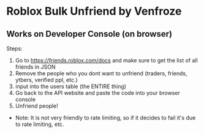 # Roblox Bulk Unfriend by Venfroze
## Works on Developer Console (on browser)
Steps:
1. Go to https://friends.roblox.com/docs and make sure to get the list of all friends in JSON
2. Remove the people who you dont want to unfriend (traders, friends, ytbers, verified ppl, etc.)
3. input into the users table (the ENTIRE thing)
4. Go back to the API website and paste the code into your browser console
5. Unfriend people!

- Note: It is not very friendly to rate limiting, so if it decides to fail it's due to rate limiting, etc.
